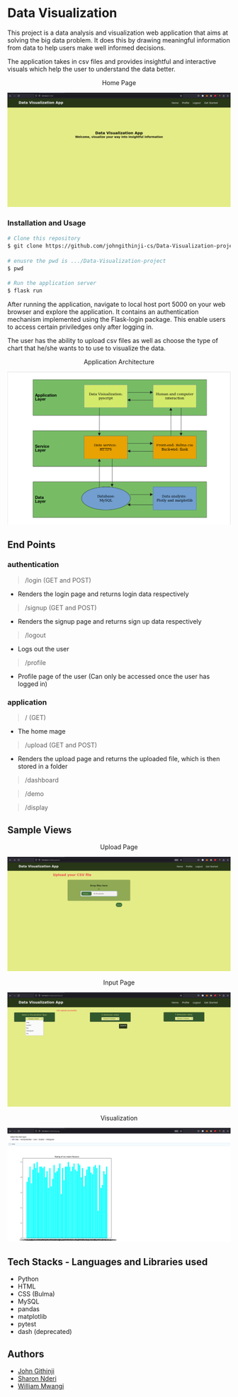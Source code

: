 # Data Visualization
This project is a data analysis and visualization web application that aims at solving the big data problem.
It does this by drawing meaningful information from data to help users make well informed decisions.

The application takes in csv files and provides insightful and interactive visuals which help the user to  understand the data better.

<p align="center">
Home Page
</p>

![home](https://github.com/johngithinji-cs/Data-Visualization-project/blob/main/app/static/README/home.png)


### Installation and Usage
```bash
# Clone this repository
$ git clone https://github.com/johngithinji-cs/Data-Visualization-project.git

# enusre the pwd is .../Data-Visualization-project
$ pwd

# Run the application server
$ flask run
```

After running the application, navigate to local host port 5000 on your web browser and explore the application.
It contains an authentication mechanism implemented using the Flask-login package. This enable users to access 
certain priviledges only after logging in.

The user has the ability to upload csv files as well as choose the type of chart that he/she wants to to use 
to visualize the data.

<p align="center">
Application Architecture
</p>

![architecture](https://github.com/johngithinji-cs/Data-Visualization-project/blob/main/app/static/README/architecture.png)

## End Points
### authentication
> /login (GET and POST)
- Renders the login page and returns login data respectively

> /signup (GET and POST)
- Renders the signup page and returns sign up data respectively

> /logout
- Logs out the user

> /profile
- Profile page of the user (Can only be accessed once the user has logged in)

### application
> / (GET)
- The home mage

> /upload (GET and POST)
- Renders the upload page and returns the uploaded file, which is then stored in a folder

> /dashboard

> /demo

> /display

## Sample Views

<p align="center">
Upload Page
</p>

![input](https://github.com/johngithinji-cs/Data-Visualization-project/blob/main/app/static/README/upload.png)

<p align="center">
Input Page
</p>

![input](https://github.com/johngithinji-cs/Data-Visualization-project/blob/main/app/static/README/input.png)

<p align="center">
Visualization
</p>

![bar](https://github.com/johngithinji-cs/Data-Visualization-project/blob/main/app/static/README/bar.png)

## Tech Stacks - Languages and Libraries used
- Python
- HTML
- CSS (Bulma)
- MySQL
- pandas
- matplotlib
- pytest
- dash (deprecated)

## Authors
- [John Githinji](./https://github.com/johngithinji-cs)
- [Sharon Nderi](./https://github.com/SNderi)
- [William Mwangi](./https://github.com/william-4)
